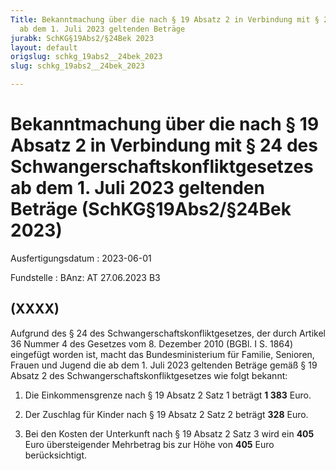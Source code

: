 ```yaml
---
Title: Bekanntmachung über die nach § 19 Absatz 2 in Verbindung mit § 24 des Schwangerschaftskonfliktgesetzes
  ab dem 1. Juli 2023 geltenden Beträge
jurabk: SchKG§19Abs2/§24Bek 2023
layout: default
origslug: schkg_19abs2__24bek_2023
slug: schkg_19abs2__24bek_2023

---
```


# Bekanntmachung über die nach § 19 Absatz 2 in Verbindung mit § 24 des Schwangerschaftskonfliktgesetzes ab dem 1. Juli 2023 geltenden Beträge (SchKG§19Abs2/§24Bek 2023)

Ausfertigungsdatum
:   2023-06-01

Fundstelle
:   BAnz: AT 27.06.2023 B3


## (XXXX)

Aufgrund des § 24 des Schwangerschaftskonfliktgesetzes, der durch
Artikel 36 Nummer 4 des Gesetzes vom 8. Dezember 2010 (BGBl. I S.
1864) eingefügt worden ist, macht das Bundesministerium für Familie,
Senioren, Frauen und Jugend die ab dem 1. Juli 2023 geltenden Beträge
gemäß § 19 Absatz 2 des Schwangerschaftskonfliktgesetzes wie folgt
bekannt:

1.  Die Einkommensgrenze nach § 19 Absatz 2 Satz 1 beträgt **1 383**
    Euro.


2.  Der Zuschlag für Kinder nach § 19 Absatz 2 Satz 2 beträgt **328**
    Euro.


3.  Bei den Kosten der Unterkunft nach § 19 Absatz 2 Satz 3 wird ein
    **405**                    Euro übersteigender Mehrbetrag bis zur Höhe
    von **405**                    Euro berücksichtigt.




